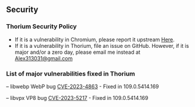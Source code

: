 ## Security

### Thorium Security Policy

 - If it is a vulnerability in Chromium, please report it upstream [Here](https://bugs.chromium.org/p/chromium/issues/entry).
 - If it is a vulnerability in Thorium, file an issue on GitHub. However, if it is major and/or a zero day, please email me instead at Alex313031@gmail.com

### List of major vulnerabilities fixed in Thorium

 &ndash; libwebp WebP bug [CVE-2023-4863](https://nvd.nist.gov/vuln/detail/CVE-2023-4863) - Fixed in 109.0.5414.169

 &ndash; libvpx VP8 bug [CVE-2023-5217](https://nvd.nist.gov/vuln/detail/CVE-2023-5217) - Fixed in 109.0.5414.169
